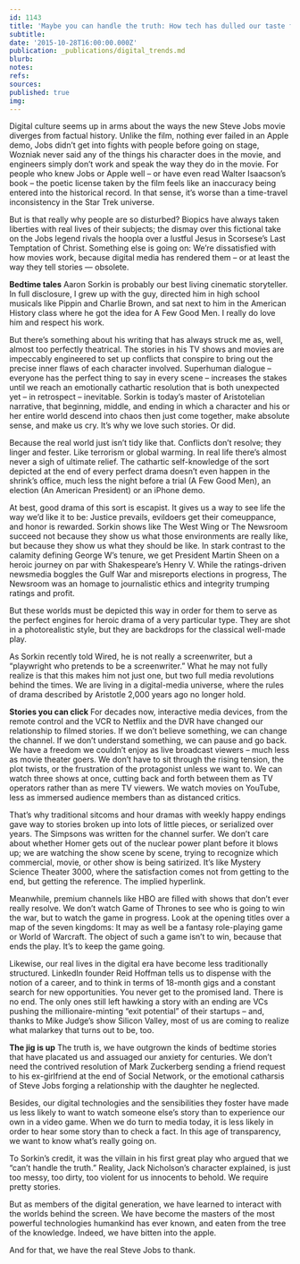 ```yaml
---
id: 1143
title: 'Maybe you can handle the truth: How tech has dulled our taste for tall tales'
subtitle: 
date: '2015-10-28T16:00:00.000Z'
publication: _publications/digital_trends.md
blurb: 
notes: 
refs: 
sources: 
published: true
img: 
---
```

Digital culture seems up in arms about the ways the new Steve Jobs movie diverges from factual history. Unlike the film, nothing ever failed in an Apple demo, Jobs didn’t get into fights with people before going on stage, Wozniak never said any of the things his character does in the movie, and engineers simply don’t work and speak the way they do in the movie.
For people who knew Jobs or Apple well – or have even read Walter Isaacson’s book – the poetic license taken by the film feels like an inaccuracy being entered into the historical record. In that sense, it’s worse than a time-travel inconsistency in the Star Trek universe.

But is that really why people are so disturbed? Biopics have always taken liberties with real lives of their subjects; the dismay over this fictional take on the Jobs legend rivals the hoopla over a lustful Jesus in Scorsese’s Last Temptation of Christ.  Something else is going on: We’re dissatisfied with how movies work, because digital media has rendered them – or at least the way they tell stories — obsolete.

**Bedtime tales**
Aaron Sorkin is probably our best living cinematic storyteller. In full disclosure, I grew up with the guy, directed him in high school musicals like Pippin and Charlie Brown, and sat next to him in the American History class where he got the idea for A Few Good Men. I really do love him and respect his work.

But there’s something about his writing that has always struck me as, well, almost too perfectly theatrical. The stories in his TV shows and movies are impeccably engineered to set up conflicts that conspire to bring out the precise inner flaws of each character involved. Superhuman dialogue – everyone has the perfect thing to say in every scene – increases the stakes until we reach an emotionally cathartic resolution that is both unexpected yet – in retrospect – inevitable. Sorkin is today’s master of Aristotelian narrative, that beginning, middle, and ending in which a character and his or her entire world descend into chaos then just come together, make absolute sense, and make us cry. It’s why we love such stories. Or did.

Because the real world just isn’t tidy like that. Conflicts don’t resolve; they linger and fester. Like terrorism or global warming. In real life there’s almost never a sigh of ultimate relief. The cathartic self-knowledge of the sort depicted at the end of every perfect drama doesn’t even happen in the shrink’s office, much less the night before a trial (A Few Good Men), an election (An American President) or an iPhone demo.

At best, good drama of this sort is escapist. It gives us a way to see life the way we’d like it to be: Justice prevails, evildoers get their comeuppance, and honor is rewarded. Sorkin shows like The West Wing or The Newsroom succeed not because they show us what those environments are really like, but because they show us what they should be like. In stark contrast to the calamity defining George W’s tenure, we get President Martin Sheen on a heroic journey on par with Shakespeare’s Henry V.  While the ratings-driven newsmedia boggles the Gulf War and misreports elections in progress, The Newsroom was an homage to journalistic ethics and integrity trumping ratings and profit.

But these worlds must be depicted this way in order for them to serve as the perfect engines for heroic drama of a very particular type. They are shot in a photorealistic style, but they are backdrops for the classical well-made play.

As Sorkin recently told Wired, he is not really a screenwriter, but a “playwright who pretends to be a screenwriter.” What he may not fully realize is that this makes him not just one, but two full media revolutions behind the times. We are living in a digital-media universe, where the rules of drama described by Aristotle 2,000 years ago no longer hold.

**Stories you can click**
For decades now, interactive media devices, from the remote control and the VCR to Netflix and the DVR have changed our relationship to filmed stories. If we don’t believe something, we can change the channel. If we don’t understand something, we can pause and go back. We have a freedom we couldn’t enjoy as live broadcast viewers – much less as movie theater goers. We don’t have to sit through the rising tension, the plot twists, or the frustration of the protagonist unless we want to. We can watch three shows at once, cutting back and forth between them as TV operators rather than as mere TV viewers. We watch movies on YouTube, less as immersed audience members than as distanced critics.

That’s why traditional sitcoms and hour dramas with weekly happy endings gave way to stories broken up into lots of little pieces, or serialized over years. The Simpsons was written for the channel surfer. We don’t care about whether Homer gets out of the nuclear power plant before it blows up; we are watching the show scene by scene, trying to recognize which commercial, movie, or other show is being satirized. It’s like Mystery Science Theater 3000, where the satisfaction comes not from getting to the end, but getting the reference. The implied hyperlink.

Meanwhile, premium channels like HBO are filled with shows that don’t ever really resolve. We don’t watch Game of Thrones to see who is going to win the war, but to watch the game in progress. Look at the opening titles over a map of the seven kingdoms: It may as well be a fantasy role-playing game or World of Warcraft. The object of such a game isn’t to win, because that ends the play. It’s to keep the game going.

Likewise, our real lives in the digital era have become less traditionally structured. LinkedIn founder Reid Hoffman tells us to dispense with the notion of a career, and to think in terms of 18-month gigs and a constant search for new opportunities. You never get to the promised land. There is no end. The only ones still left hawking a story with an ending are VCs pushing the millionaire-minting “exit potential” of their startups – and, thanks to Mike Judge’s show Silicon Valley, most of us are coming to realize what malarkey that turns out to be, too.

**The jig is up**
The truth is, we have outgrown the kinds of bedtime stories that have placated us and assuaged our anxiety for centuries. We don’t need the contrived resolution of Mark Zuckerberg sending a friend request to his ex-girlfriend at the end of Social Network, or the emotional catharsis of Steve Jobs forging a relationship with the daughter he neglected.

Besides, our digital technologies and the sensibilities they foster have made us less likely to want to watch someone else’s story than to experience our own in a video game. When we do turn to media today, it is less likely in order to hear some story than to check a fact. In this age of transparency, we want to know what’s really going on.

To Sorkin’s credit, it was the villain in his first great play who argued that we “can’t handle the truth.” Reality, Jack Nicholson’s character explained, is just too messy, too dirty, too violent for us innocents to behold. We require pretty stories.

But as members of the digital generation, we have learned to interact with the worlds behind the screen. We have become the masters of the most powerful technologies humankind has ever known, and eaten from the tree of the knowledge. Indeed, we have bitten into the apple.

And for that, we have the real Steve Jobs to thank.



